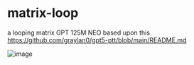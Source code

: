 # matrix-loop
a looping matrix GPT 125M NEO
based upon this 
https://github.com/graylan0/gpt5-ptt/blob/main/README.md

![image](https://user-images.githubusercontent.com/34530588/230690484-dae904d3-20d7-4494-9d99-c5c7e379150d.png)
